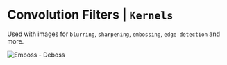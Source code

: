 # Convolution Filters | `Kernels`

Used with images for `blurring`, `sharpening`, `embossing`, `edge detection` and more.

![Emboss - Deboss](EmbossDeboss.jpg)

